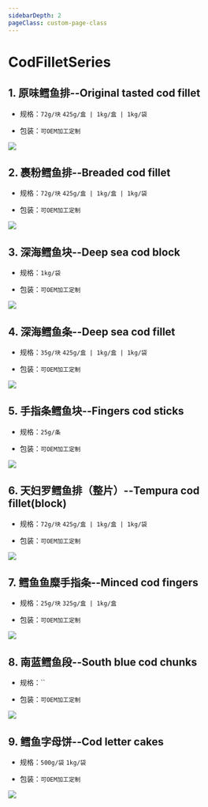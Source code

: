 ```yaml
---
sidebarDepth: 2
pageClass: custom-page-class
---
```


# CodFilletSeries


## 1. 原味鳕鱼排--Original tasted cod fillet
- 规格：`72g/块` `425g/盒 | 1kg/盒 | 1kg/袋` </p>
- 包装：`可OEM加工定制`</p>
<div class="imgb" >
 <img  src="https://yuhuawebsite.oss-cn-hongkong.aliyuncs.com/A-C-1.%E5%8E%9F%E5%91%B3%E9%B3%95%E9%B1%BC%E6%8E%92--Original%20tasted%20cod%20fillet.jpg">
</div>

## 2. 裹粉鳕鱼排--Breaded cod fillet
- 规格：`72g/块`  `425g/盒 | 1kg/盒 | 1kg/袋`</p>
- 包装：`可OEM加工定制`</p>
<div class="imgb" >
 <img  src="https://yuhuawebsite.oss-cn-hongkong.aliyuncs.com/A-C-2.%E8%A3%B9%E7%B2%89%E9%B3%95%E9%B1%BC%E6%8E%92--Breaded%20cod%20fillet.jpg">
</div>

## 3. 深海鳕鱼块--Deep sea cod block
- 规格：`1kg/袋` </p>
- 包装：`可OEM加工定制`</P>
<div class="imgb" >
 <img  src="https://yuhuawebsite.oss-cn-hongkong.aliyuncs.com/A-C-3.%E6%B7%B1%E6%B5%B7%E9%B3%95%E9%B1%BC%E5%9D%97--Deep%20sea%20cod%20block.jpg">
</div>

## 4. 深海鳕鱼条--Deep sea cod fillet
- 规格：`35g/块`  `425g/盒 | 1kg/盒 | 1kg/袋`</p>
- 包装：`可OEM加工定制`</p>
<div class="imgb" >
 <img  src="https://yuhuawebsite.oss-cn-hongkong.aliyuncs.com/A-C-4.%E6%B7%B1%E6%B5%B7%E9%B3%95%E9%B1%BC%E6%9D%A1--Deep%20sea%20cod%20fillet.jpg">
</div>

## 5. 手指条鳕鱼块--Fingers cod sticks
- 规格：`25g/条` </p>
- 包装：`可OEM加工定制`</p>
<div class="imgb" >
 <img  src="https://yuhuawebsite.oss-cn-hongkong.aliyuncs.com/A-C-5.%E6%89%8B%E6%8C%87%E6%9D%A1%E9%B3%95%E9%B1%BC%E5%9D%97--Fingers%20cod%20sticks.jpg">
</div>

## 6. 天妇罗鳕鱼排（整片）--Tempura cod fillet(block)
- 规格：`72g/块` `425g/盒 | 1kg/盒 | 1kg/袋`</p>
- 包装：`可OEM加工定制`</p>
<div class="imgb" >
 <img  src="https://yuhuawebsite.oss-cn-hongkong.aliyuncs.com/A-C-6.%E5%A4%A9%E5%A6%87%E7%BD%97%E9%B3%95%E9%B1%BC%E6%8E%92%EF%BC%88%E6%95%B4%E7%89%87%EF%BC%89--Tempura%20cod%20fillet%28block%29.jpg">
</div>

## 7. 鳕鱼鱼糜手指条--Minced cod fingers
- 规格：`25g/块` `325g/盒 | 1kg/盒` </p>
- 包装：`可OEM加工定制` </p>
<div class="imgb" >
 <img  src="https://yuhuawebsite.oss-cn-hongkong.aliyuncs.com/A-C-7.%E9%B3%95%E9%B1%BC%E9%B1%BC%E7%B3%9C%E6%89%8B%E6%8C%87%E6%9D%A1--Minced%20cod%20fingers.jpg">
</div>

## 8. 南蓝鳕鱼段--South blue cod chunks
- 规格：`` </p>
- 包装：`可OEM加工定制`</p>
<div class="imgb" >
 <img  src="https://yuhuawebsite.oss-cn-hongkong.aliyuncs.com/A-C-8.%E5%8D%97%E8%93%9D%E9%B3%95%E9%B1%BC%E6%AE%B5--South%20blue%20cod%20chunks.jpg">
</div>

## 9. 鳕鱼字母饼--Cod letter cakes
- 规格：`500g/袋` `1kg/袋`</p>
- 包装：`可OEM加工定制`</p>
<div class="imgb" >
 <img  src="https://yuhuawebsite.oss-cn-hongkong.aliyuncs.com/A-C-9.%E9%B3%95%E9%B1%BC%E5%AD%97%E6%AF%8D%E9%A5%BC--Cod%20letter%20cakes.jpg">
</div>


